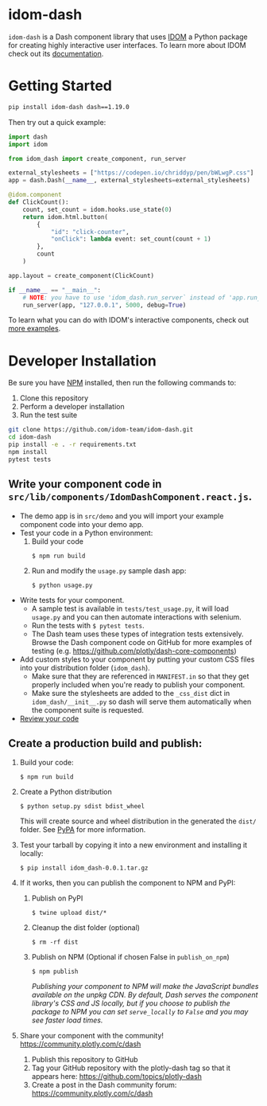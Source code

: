 # idom-dash

`idom-dash` is a Dash component library that uses [IDOM](https://github.com/idom-team/idom)
a Python package for creating highly interactive user interfaces. To learn more about
IDOM check out its [documentation](https://idom-docs.herokuapp.com/docs/index.html).

# Getting Started

```bash
pip install idom-dash dash==1.19.0
```

Then try out a quick example:

```python
import dash
import idom

from idom_dash import create_component, run_server

external_stylesheets = ["https://codepen.io/chriddyp/pen/bWLwgP.css"]
app = dash.Dash(__name__, external_stylesheets=external_stylesheets)

@idom.component
def ClickCount():
    count, set_count = idom.hooks.use_state(0)
    return idom.html.button(
        {
            "id": "click-counter",
            "onClick": lambda event: set_count(count + 1)
        },
        count
    )

app.layout = create_component(ClickCount)

if __name__ == "__main__":
    # NOTE: you have to use 'idom_dash.run_server` instead of 'app.run_server'
    run_server(app, "127.0.0.1", 5000, debug=True)
```

To learn what you can do with IDOM's interactive components, check out
[more examples](https://idom-docs.herokuapp.com/docs/examples.html).

# Developer Installation

Be sure you have [NPM](https://www.npmjs.com/get-npm) installed, then run the following commands to:

1. Clone this repository
2. Perform a developer installation
3. Run the test suite

```bash
git clone https://github.com/idom-team/idom-dash.git
cd idom-dash
pip install -e . -r requirements.txt
npm install
pytest tests
```

## Write your component code in `src/lib/components/IdomDashComponent.react.js`.

-   The demo app is in `src/demo` and you will import your example component code into your demo app.
-   Test your code in a Python environment:
    1. Build your code
        ```
        $ npm run build
        ```
    2. Run and modify the `usage.py` sample dash app:
        ```
        $ python usage.py
        ```
-   Write tests for your component.
    -   A sample test is available in `tests/test_usage.py`, it will load `usage.py` and you can then automate interactions with selenium.
    -   Run the tests with `$ pytest tests`.
    -   The Dash team uses these types of integration tests extensively. Browse the Dash component code on GitHub for more examples of testing (e.g. https://github.com/plotly/dash-core-components)
-   Add custom styles to your component by putting your custom CSS files into your distribution folder (`idom_dash`).
    -   Make sure that they are referenced in `MANIFEST.in` so that they get properly included when you're ready to publish your component.
    -   Make sure the stylesheets are added to the `_css_dist` dict in `idom_dash/__init__.py` so dash will serve them automatically when the component suite is requested.
-   [Review your code](./review_checklist.md)

## Create a production build and publish:

1. Build your code:
    ```
    $ npm run build
    ```
2. Create a Python distribution

    ```
    $ python setup.py sdist bdist_wheel
    ```

    This will create source and wheel distribution in the generated the `dist/` folder.
    See [PyPA](https://packaging.python.org/guides/distributing-packages-using-setuptools/#packaging-your-project)
    for more information.

3. Test your tarball by copying it into a new environment and installing it locally:

    ```
    $ pip install idom_dash-0.0.1.tar.gz
    ```

4. If it works, then you can publish the component to NPM and PyPI:

    1. Publish on PyPI
        ```
        $ twine upload dist/*
        ```
    2. Cleanup the dist folder (optional)
        ```
        $ rm -rf dist
        ```
    3. Publish on NPM (Optional if chosen False in `publish_on_npm`)
        ```
        $ npm publish
        ```
        _Publishing your component to NPM will make the JavaScript bundles available on the unpkg CDN. By default, Dash serves the component library's CSS and JS locally, but if you choose to publish the package to NPM you can set `serve_locally` to `False` and you may see faster load times._

5. Share your component with the community! https://community.plotly.com/c/dash
    1. Publish this repository to GitHub
    2. Tag your GitHub repository with the plotly-dash tag so that it appears here: https://github.com/topics/plotly-dash
    3. Create a post in the Dash community forum: https://community.plotly.com/c/dash
